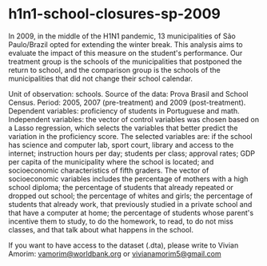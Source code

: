 # h1n1-school-closures-sp-2009
In 2009, in the middle of the H1N1 pandemic, 13 municipalities of São Paulo/Brazil opted for extending the winter break. This analysis aims to evaluate the impact of this measure on the student's performance. Our treatment group is the schools of the municipalities that postponed the return to school, and the comparison group is the schools of the municipalities that did not change their school calendar.

Unit of observation: schools. Source of the data: Prova Brasil and School Census. Period: 2005, 2007 (pre-treatment) and 2009 (post-treatment). Dependent variables: proficiency of students in Portuguese and math. Independent variables: the vector of control variables was chosen based on a Lasso regression, which selects the variables that better predict the variation in the proficiency score. The selected variables are: if the school has science and computer lab, sport court, library and access to the internet; instruction hours per day; students per class; approval rates; GDP per capita of the municipality where the school is located; and socioeconomic characteristics of fifth graders. The vector of socioeconomic variables includes the percentage of mothers with a high school diploma; the percentage of students that already repeated or dropped out school; the percentage of whites and girls; the percentage of students that already work, that previously studied in a private school and that have a computer at home; the percentage of students whose parent's incentive them to study, to do the homework, to read, to do not miss classes, and that talk about what happens in the school.

If you want to have access to the dataset (.dta), please write to Vivian Amorim: vamorim@worldbank.org or vivianamorim5@gmail.com
